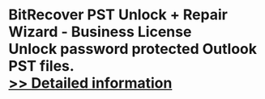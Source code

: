 # BitRecover PST Unlock + Repair Wizard - Business License<br />Unlock password protected Outlook PST files.<br />[>> Detailed information](https://secure.shareit.com/shareit/product.html?productid=300978862&affiliateid=200057808)